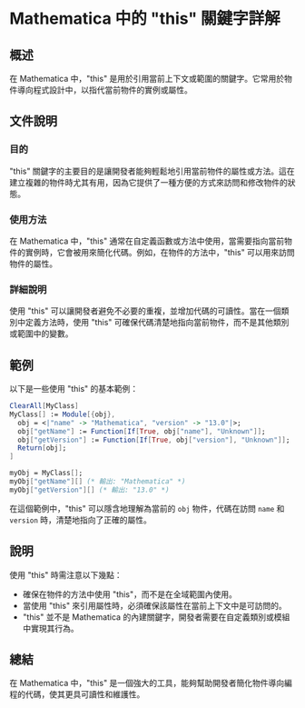 <!--
Meta Description: # Mathematica 中的 "this" 關鍵字詳解 ## 概述 在 Mathematica 中，"this" 是用於引用當前上下文或範圍的關鍵字。它常用於物件導向程式設計中，以指代當前物件的實例或屬性。 ## 文件說明 ### 目的 "this" 關鍵字的主要目的是讓開發者能夠輕鬆地引用當前...
Meta Keywords: mathematica, obj, myclass, name, version
-->

# Mathematica 中的 "this" 關鍵字詳解

## 概述
在 Mathematica 中，"this" 是用於引用當前上下文或範圍的關鍵字。它常用於物件導向程式設計中，以指代當前物件的實例或屬性。

## 文件說明
### 目的
"this" 關鍵字的主要目的是讓開發者能夠輕鬆地引用當前物件的屬性或方法。這在建立複雜的物件時尤其有用，因為它提供了一種方便的方式來訪問和修改物件的狀態。

### 使用方法
在 Mathematica 中，"this" 通常在自定義函數或方法中使用，當需要指向當前物件的實例時，它會被用來簡化代碼。例如，在物件的方法中，"this" 可以用來訪問物件的屬性。

### 詳細說明
使用 "this" 可以讓開發者避免不必要的重複，並增加代碼的可讀性。當在一個類別中定義方法時，使用 "this" 可確保代碼清楚地指向當前物件，而不是其他類別或範圍中的變數。

## 範例
以下是一些使用 "this" 的基本範例：

```mathematica
ClearAll[MyClass]
MyClass[] := Module[{obj},
  obj = <|"name" -> "Mathematica", "version" -> "13.0"|>;
  obj["getName"] := Function[If[True, obj["name"], "Unknown"]];
  obj["getVersion"] := Function[If[True, obj["version"], "Unknown"]];
  Return[obj];
]

myObj = MyClass[];
myObj["getName"][] (* 輸出: "Mathematica" *)
myObj["getVersion"][] (* 輸出: "13.0" *)
```

在這個範例中，"this" 可以隱含地理解為當前的 `obj` 物件，代碼在訪問 `name` 和 `version` 時，清楚地指向了正確的屬性。

## 說明
使用 "this" 時需注意以下幾點：
- 確保在物件的方法中使用 "this"，而不是在全域範圍內使用。
- 當使用 "this" 來引用屬性時，必須確保該屬性在當前上下文中是可訪問的。
- "this" 並不是 Mathematica 的內建關鍵字，開發者需要在自定義類別或模組中實現其行為。

## 總結
在 Mathematica 中，"this" 是一個強大的工具，能夠幫助開發者簡化物件導向編程的代碼，使其更具可讀性和維護性。